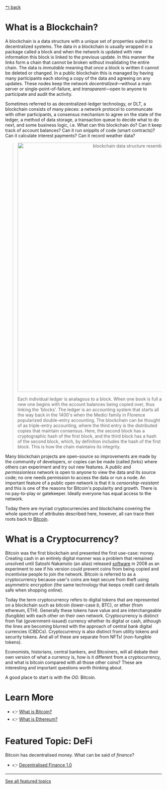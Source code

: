 [↰ back](https://github.com/millecodex/BlockchainNZ_education#readme)

# What is a Blockchain?
A blockchain is a data structure with a unique set of properties suited to decentralized systems. The data in a blockchain is usually wrapped in a package called a block and when the network is updated with new information this block is linked to the previous update. In this manner the links form a chain that cannot be broken without invalidating the entire chain. The data is *immutable* meaning that once a block is written it cannot be deleted or changed. In a public blockchain this is managed by having many participants each storing a copy of the data and agreeing on any updates. These nodes keep the network *decentralized*—without a main server or single-point-of-failure, and *transparent*—open to anyone to participate and audit the activity. 

Sometimes referred to as decentralized-ledger technology, or DLT, a blockchain consists of many pieces: a network protocol to communcate with other participants, a consensus mechanism to agree on the state of the ledger, a method of data storage, a transaction queue to decide what to do next, and some business logic, i.e. What can this blockchain do? Can it keep track of account balances? Can it run snippits of code (smart contracts)? Can it calculate interest payments? Can it record weather data?

> <p align="center"><img width="800" alt="blockchain data structure resembles ledger books" src="https://user-images.githubusercontent.com/39792005/152084209-bbde7db2-ddef-4f1b-bc98-354c0bc2e2ed.PNG"></p>
> 
> Each individual ledger is analagous to a block. When one book is full a new one begins with the account balances being copied over, thus linking the 'blocks'. The ledger is an accounting system that starts all the way back in the 1400's when the Medici family in Florence popularized double-entry accounting. The blockchain can be thought of as triple-entry accounting, where the third entry is the distributed copies that maintain consensus. Here, the second block has a cryptographic hash of the first block, and the third block has a hash of the second block, which, by definition includes the hash of the first block. This is how the chain maintains its integrity.

Many blockchain projects are open-source so improvements are made by the community of developers, or copies can be made (called *forks*) where others can experiment and try out new features. A *public* and *permissionless* network is open to anyone to view the data and its source code; no one needs permission to access the data or run a node. An important feature of a public open network is that it is *censorship-resistant* and this is one of the reasons for Bitcoin's popularity and growth. There is no pay-to-play or gatekeeper. Ideally everyone has equal access to the network.

Today there are myriad cryptocurrencies and blockchains covering the whole spectrum of attributes described here, however, all can trace their roots back to [Bitcoin](bitcoin.md).

# What is a Cryptocurrency?
Bitcoin was the first blockchain and presented the first use-case: money. Creating cash in an entirely digital manner was a problem that remained unsolved until Satoshi Nakamoto (an alias) released [software](https://bitcointalk.org/index.php?topic=382374.0) in 2008 as an experiment to see if his version could prevent coins from being copied and incentivise people to join the network. Bitcoin is referred to as a cryptocurrency because user's coins are kept secure from theft using asymmetric encryption (the same technology that keeps credit card details safe when shopping online). 

Today the term cryptocurrency refers to digital tokens that are represented on a blockchain such as bitcoin (lower-case *b*, BTC), or ether (from ethereum, ETH). Generally these tokens have value and are interchangeable (fungible) with each other on their own network. Cryptocurrency is distinct from fiat (government-issued) currency whether its digital or cash, although the lines are becoming blurred with the approach of central bank digital currencies (CBDCs). Cryptocurrency is also distinct from utility tokens and security tokens. And all of these are separate from NFTs! (non-fungible tokens).

Economists, historians, central bankers, and Bitcoiners, will all debate their own version of what a currency is, how is it different from a cryptocurrency, and what is bitcoin compared with all those other coins? These are interesting and important questions worth thinking about. 

A good place to start is with the *OG*: Bitcoin.

# Learn More
* :point_right: [What is Bitcoin?](bitcoin.md)
* :point_right: [What is Ethereum?](ethereum.md)

# Featured Topic: DeFi
Bitcoin has decentralised money. What can be said of *finance*?
* :point_right: [Decentralised Finance 1.0](defi.md)
---
[See all featured topics](../featured.md)

